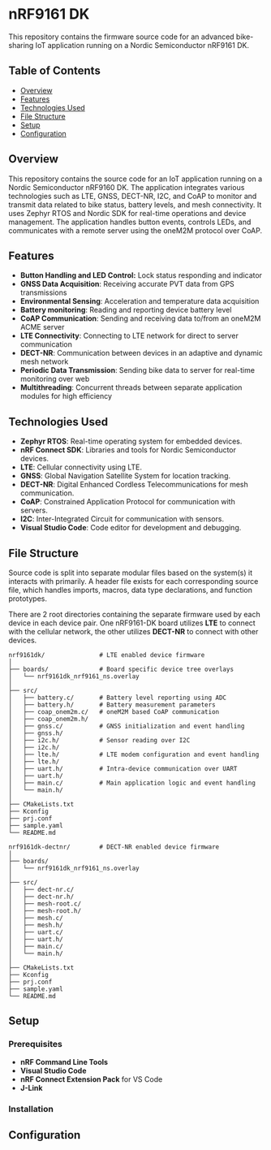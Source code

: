 # nRF9161 DK

This repository contains the firmware source code for an advanced bike-sharing IoT application running on a Nordic Semiconductor nRF9161 DK.

## Table of Contents

- [Overview](#overview)
- [Features](#features)
- [Technologies Used](#technologies-used)
- [File Structure](#file-structure)
- [Setup](#setup)
- [Configuration](#configuration)

## Overview

This repository contains the source code for an IoT application running on a Nordic Semiconductor nRF9160 DK. The application integrates various technologies such as LTE, GNSS, DECT-NR, I2C, and CoAP to monitor and transmit data related to bike status, battery levels, and mesh connectivity. It uses Zephyr RTOS and Nordic SDK for real-time operations and device management. The application handles button events, controls LEDs, and communicates with a remote server using the oneM2M protocol over CoAP.

## Features

- **Button Handling and LED Control:** Lock status responding and indicator
- **GNSS Data Acquisition**: Receiving accurate PVT data from GPS transmissions
- **Environmental Sensing**: Acceleration and temperature data acquisition
- **Battery monitoring**: Reading and reporting device battery level
- **CoAP Communication**: Sending and receiving data to/from an oneM2M ACME server
- **LTE Connectivity**: Connecting to LTE network for direct to server communication
- **DECT-NR**: Communication between devices in an adaptive and dynamic mesh network
- **Periodic Data Transmission**: Sending bike data to server for real-time monitoring over web
- **Multithreading**: Concurrent threads between separate application modules for high efficiency

## Technologies Used

- **Zephyr RTOS**: Real-time operating system for embedded devices.
- **nRF Connect SDK**: Libraries and tools for Nordic Semiconductor devices.
- **LTE**: Cellular connectivity using LTE.
- **GNSS**: Global Navigation Satellite System for location tracking.
- **DECT-NR**: Digital Enhanced Cordless Telecommunications for mesh communication.
- **CoAP**: Constrained Application Protocol for communication with servers.
- **I2C**: Inter-Integrated Circuit for communication with sensors.
- **Visual Studio Code**: Code editor for development and debugging.

## File Structure

Source code is split into separate modular files based on the system(s) it interacts with primarily. A header file exists for each corresponding source file, which handles imports, macros, data type declarations, and function prototypes.

There are 2 root directories containing the separate firmware used by each device in each device pair. One nRF9161-DK board utilizes **LTE** to connect with the cellular network, the other utilizes **DECT-NR** to connect with other devices.

```
nrf9161dk/               # LTE enabled device firmware
│
├── boards/              # Board specific device tree overlays
│   └── nrf9161dk_nrf9161_ns.overlay
│
├── src/
│   ├── battery.c/       # Battery level reporting using ADC
│   ├── battery.h/       # Battery measurement parameters
│   ├── coap_onem2m.c/   # oneM2M based CoAP communication
│   ├── coap_onem2m.h/
│   ├── gnss.c/          # GNSS initialization and event handling
│   ├── gnss.h/
│   ├── i2c.h/           # Sensor reading over I2C
│   ├── i2c.h/
│   ├── lte.h/           # LTE modem configuration and event handling
│   ├── lte.h/
│   ├── uart.h/          # Intra-device communication over UART
│   ├── uart.h/
│   ├── main.c/          # Main application logic and event handling
│   └── main.h/
│
├── CMakeLists.txt
├── Kconfig
├── prj.conf
├── sample.yaml
└── README.md

nrf9161dk-dectnr/        # DECT-NR enabled device firmware
│
├── boards/
│   └── nrf9161dk_nrf9161_ns.overlay
│
├── src/
│   ├── dect-nr.c/
│   ├── dect-nr.h/
│   ├── mesh-root.c/
│   ├── mesh-root.h/
│   ├── mesh.c/
│   ├── mesh.h/
│   ├── uart.c/
│   ├── uart.h/
│   ├── main.c/
│   └── main.h/
│
├── CMakeLists.txt
├── Kconfig
├── prj.conf
├── sample.yaml
└── README.md
```

## Setup

### Prerequisites

- **nRF Command Line Tools**
- **Visual Studio Code**
- **nRF Connect Extension Pack** for VS Code
- **J-Link**

### Installation


## Configuration



